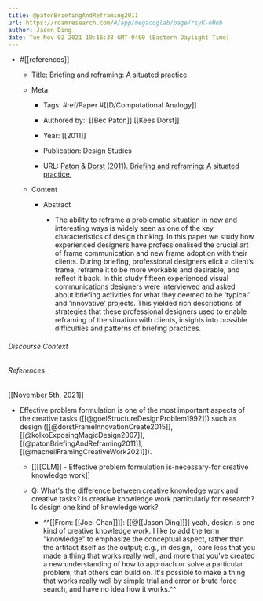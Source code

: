 ```yaml
---
title: @patonBriefingAndReframing2011
url: https://roamresearch.com/#/app/megacoglab/page/riyK-oHnb
author: Jason Ding
date: Tue Nov 02 2021 10:16:38 GMT-0400 (Eastern Daylight Time)
---
```


- #[[references]]

    - Title: Briefing and reframing: A situated practice.

    - Meta:

        - Tags: #ref/Paper #[[D/Computational Analogy]]

        - Authored by:: [[Bec Paton]] [[Kees Dorst]]

        - Year: [[2011]]

        - Publication: Design Studies

        - URL: [Paton & Dorst (2011). Briefing and reframing: A situated practice.](https://www.sciencedirect.com/science/article/pii/S0142694X11000561?casa_token=tJmA2FPUvyoAAAAA:kmcR7Syv_zl-kp-60iNnZj9GbqbXCgPGTIxblSN2W6P7rhtiP2pO_2S6pgYv_wcjXVxrAblZlUk)

    - Content

        - Abstract

            - The ability to reframe a problematic situation in new and interesting ways is
widely seen as one of the key characteristics of design thinking. In this paper we
study how experienced designers have professionalised the crucial art of frame
communication and new frame adoption with their clients. During briefing,
professional designers elicit a client’s frame, reframe it to be more workable and
desirable, and reflect it back. In this study fifteen experienced visual communications designers were interviewed and asked about briefing activities for what they deemed to be ‘typical’ and ‘innovative’ projects. This yielded rich descriptions of strategies that these professional designers used to enable
reframing of the situation with clients, insights into possible difficulties and
patterns of briefing practices.

###### Discourse Context



###### References

[[November 5th, 2021]]

- Effective problem formulation is one of the most important aspects of the creative tasks ([[@goelStructureDesignProblem1992]]) such as design ([[@dorstFrameInnovationCreate2015]], [[@kolkoExposingMagicDesign2007]], [[@patonBriefingAndReframing2011]], [[@macneilFramingCreativeWork2021]]).

    - [[[[CLM]] - Effective problem formulation is-necessary-for creative knowledge work]]

    - Q: What's the difference between creative knowledge work and creative tasks? Is creative knowledge work particularly for research? Is design one kind of knowledge work?

        - ^^[[From: [[Joel Chan]]]]: [[@[[Jason Ding]]]] yeah, design is one kind of creative knowledge work. I like to add the term "knowledge" to emphasize the conceptual aspect, rather than the artifact itself as the output; e.g., in design, I care less that you made a thing that works really well, and more that you've created a new understanding of how to approach or solve a particular problem, that others can build on. It's possible to make a thing that works really well by simple trial and error or brute force search, and have no idea how it works.^^
